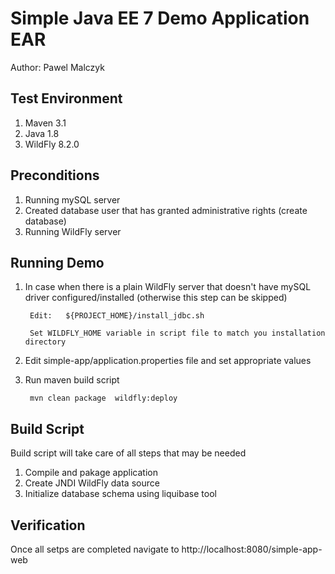 Simple Java EE 7 Demo Application EAR 
==============================================================================================
Author: Pawel Malczyk

Test Environment
-------------------

1. Maven 3.1
2. Java 1.8
3. WildFly 8.2.0

Preconditions
---------------

1. Running mySQL server
2. Created database user that has granted administrative rights (create database)
3. Running WildFly server


Running Demo
---------------


1. In case when there is a  plain WildFly server that doesn't have mySQL driver configured/installed (otherwise this step can be skipped)

        Edit:   ${PROJECT_HOME}/install_jdbc.sh 

        Set WILDFLY_HOME variable in script file to match you installation directory

2. Edit simple-app/application.properties file and set appropriate values
3. Run maven build script
	
        mvn clean package  wildfly:deploy

Build Script
---------------

Build script will take care of all steps that may be needed

1. Compile and pakage application
2. Create JNDI WildFly data source
3. Initialize database schema using liquibase tool

Verification
--------------- 

Once all setps are completed navigate to  http://localhost:8080/simple-app-web
